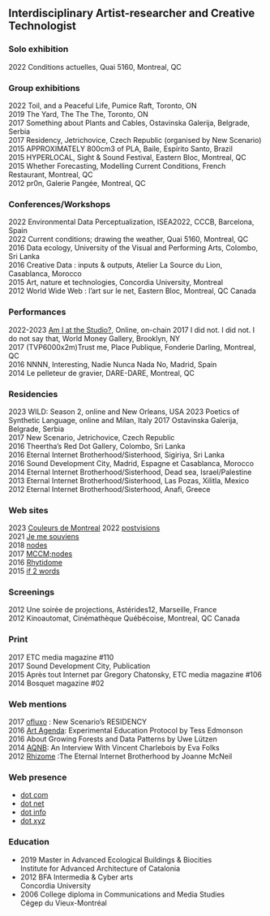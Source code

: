 ## Interdisciplinary Artist-researcher and Creative Technologist

### Solo exhibition
2022 Conditions actuelles, Quai 5160, Montreal, QC  
  
### Group exhibitions
2022 Toil, and a Peaceful Life, Pumice Raft, Toronto, ON   
2019 The Yard, The The The, Toronto, ON  
2017 Something about Plants and Cables, Ostavinska Galerija, Belgrade, Serbia  
2017 Residency, Jetrichovice, Czech Republic (organised by New Scenario)  
2015 APPROXIMATELY 800cm3 of PLA, Baile, Espírito Santo, Brazil  
2015 HYPERLOCAL, Sight & Sound Festival, Eastern Bloc, Montreal, QC  
2015 Whether Forecasting, Modelling Current Conditions, French Restaurant, Montreal, QC  
2012 pr0n, Galerie Pangée, Montreal, QC  
  
### Conferences/Workshops
2022 Environmental Data Perceptualization, ISEA2022, CCCB, Barcelona, Spain  
2022 Current conditions; drawing the weather, Quai 5160, Montreal, QC
2016 Data ecology, University of the Visual and Performing Arts, Colombo, Sri Lanka  
2016 Creative Data : inputs & outputs, Atelier La Source du Lion, Casablanca, Morocco  
2015 Art, nature et technologies, Concordia University, Montreal  
2012 World Wide Web : l’art sur le net, Eastern Bloc, Montreal, QC Canada  
  
### Performances
2022-2023 [Am I at the Studio?](https://vincent.charlebois.info/am-i/), Online, on-chain
2017 I did not. I did not. I do not say that, World Money Gallery, Brooklyn, NY  
2017 (TVP6000x2m)Trust me, Place Publique, Fonderie Darling, Montreal, QC  
2016 NNNN, Interesting, Nadie Nunca Nada No, Madrid, Spain  
2014 Le pelleteur de gravier, DARE-DARE, Montreal, QC  
  
### Residencies
2023 WILD: Season 2, online and New Orleans, USA
2023 Poetics of Synthetic Language, online and Milan, Italy
2017 Ostavinska Galerija, Belgrade, Serbia  
2017 New Scenario, Jetrichovice, Czech Republic  
2016 Theertha’s Red Dot Gallery, Colombo, Sri Lanka  
2016 Eternal Internet Brotherhood/Sisterhood, Sigiriya, Sri Lanka  
2016 Sound Development City, Madrid, Espagne et Casablanca, Morocco  
2014 Eternal Internet Brotherhood/Sisterhood, Dead sea, Israel/Palestine  
2013 Eternal Internet Brotherhood/Sisterhood, Las Pozas, Xilitla, Mexico  
2012 Eternal Internet Brotherhood/Sisterhood, Anafi, Greece  
  
### Web sites
2023 [Couleurs de Montreal](https://vncnt.xyz/CouleurMontreal/)
2022 [postvisions](https://postvis.io)  
2021 [Je me souviens](https://www.couvre-feu.quebec/)  
2018 [nodes](https://vincentcharlebois.net//nodes.html)  
2017 [MCCM;nodes](https://tripledoublev.net)  
2016 [Rhytidome](https://tripledoublev.net/rhytidome)  
2015 [if 2 words](https://tripledoublev.com/scroll)  
  
### Screenings
2012 Une soirée de projections, Astérides12, Marseille, France  
2012 Kinoautomat, Cinémathèque Québécoise, Montreal, QC Canada  
  
### Print
2017 ETC media magazine #110   
2017 Sound Development City, Publication  
2015 Après tout Internet par Gregory Chatonsky, ETC media magazine #106  
2014 Bosquet magazine #02  
  
### Web mentions
2017 [ofluxo](https://www.ofluxo.net/new-scenarios-residency/) : New Scenario’s RESIDENCY  
2016 [Art Agenda](https://www.art-agenda.com/criticism/239530/experimental-education-protocol): Experimental Education Protocol by Tess Edmonson  
2016 About Growing Forests and Data Patterns by Uwe Lützen  
2014 [AQNB](https://www.aqnb.com/2014/03/31/an-interview-with-vincent-charlebois/): An Interview With Vincent Charlebois by Eva Folks  
2012 [Rhizome](https://rhizome.org/editorial/2012/aug/27/eternal-internet-brotherhood/) :The Eternal Internet Brotherhood by Joanne McNeil  
  

### Web presence
- [dot com](https://vincentcharlebois.com)  
- [dot net](https://vincentcharlebois.net)  
- [dot info](https://vincent.charlebois.info)  
- [dot xyz](https://vncnt.xyz)  


### Education
- 2019 Master in Advanced Ecological Buildings & Biocities  
        Institute for Advanced Architecture of Catalonia  
- 2012 BFA Intermedia & Cyber arts  
        Concordia University  
- 2006 College diploma in Communications and Media Studies  
        Cégep du Vieux-Montréal  

